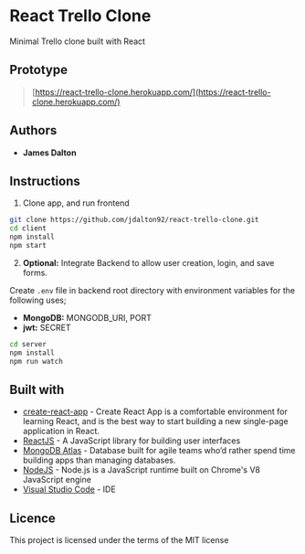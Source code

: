# **React Trello Clone**

Minimal Trello clone built with React

## Prototype

> [https://react-trello-clone.herokuapp.com/](https://react-trello-clone.herokuapp.com/)

## Authors

- **James Dalton**

## Instructions

1. Clone app, and run frontend

```sh
git clone https://github.com/jdalton92/react-trello-clone.git
cd client
npm install
npm start
```

2. **Optional:** Integrate Backend to allow user creation, login, and save forms.

Create `.env` file in backend root directory with environment variables for the following uses;

- **MongoDB:** MONGODB_URI, PORT
- **jwt:** SECRET

```sh
cd server
npm install
npm run watch
```

## Built with

- [create-react-app](https://github.com/facebook/create-react-app) - Create React App is a comfortable environment for learning React, and is the best way to start building a new single-page application in React.
- [ReactJS](https://reactjs.org/) - A JavaScript library for building user interfaces
- [MongoDB Atlas](https://www.mongodb.com/cloud/atlas) - Database built for agile teams who’d rather spend time building apps than managing databases.
- [NodeJS](https://nodejs.org/en/) - Node.js is a JavaScript runtime built on Chrome's V8 JavaScript engine
- [Visual Studio Code](https://code.visualstudio.com/) - IDE

## Licence

This project is licensed under the terms of the MIT license
